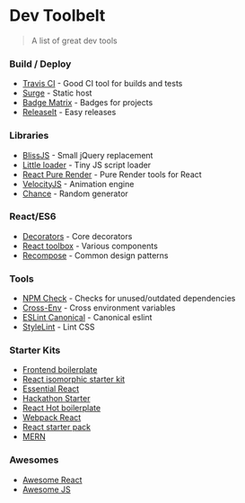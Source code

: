 # Dev Toolbelt
> A list of great dev tools

### Build / Deploy
- [Travis CI](https://travis-ci.org/) - Good CI tool for builds and tests
- [Surge](http://surge.sh/) - Static host
- [Badge Matrix](https://github.com/exogen/badge-matrix) - Badges for projects
- [ReleaseIt](http://webpro.github.io/release-it/) - Easy releases

### Libraries
- [BlissJS](http://blissfuljs.com/) - Small jQuery replacement
- [Little loader](https://github.com/walmartlabs/little-loader) - Tiny JS script loader
- [React Pure Render](https://www.npmjs.com/package/react-pure-render-utils) - Pure Render tools for React
- [VelocityJS](http://julian.com/research/velocity/) - Animation engine
- [Chance](http://chancejs.com/) - Random generator

### React/ES6
- [Decorators](https://www.npmjs.com/package/core-decorators) - Core decorators
- [React toolbox](http://react-toolbox.com/) - Various components
- [Recompose](https://github.com/acdlite/recompose) - Common design patterns

### Tools
- [NPM Check](https://github.com/dylang/npm-check) - Checks for unused/outdated dependencies
- [Cross-Env](https://www.npmjs.com/package/cross-env) - Cross environment variables
- [ESLint Canonical]() - Canonical eslint
- [StyleLint](http://stylelint.io/) - Lint CSS

### Starter Kits
- [Frontend boilerplate](https://github.com/tj/frontend-boilerplate)
- [React isomorphic starter kit](https://github.com/RickWong/react-isomorphic-starterkit)
- [Essential React](https://github.com/pheuter/essential-react)
- [Hackathon Starter](https://github.com/sahat/hackathon-starter)
- [React Hot boilerplate](https://github.com/gaearon/react-hot-boilerplate)
- [Webpack React](https://github.com/survivejs/webpack_react)
- [React starter pack](http://krasimirtsonev.com/blog/article/a-modern-react-starter-pack-based-on-webpack)
- [MERN](http://mern.io/)

### Awesomes
- [Awesome React](https://github.com/enaqx/awesome-react)
- [Awesome JS](https://github.com/sorrycc/awesome-javascript)
